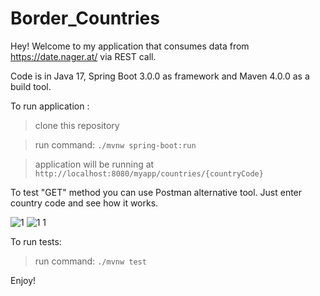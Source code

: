 # Border_Countries

Hey! Welcome to my application that consumes data from https://date.nager.at/ via REST call.

Code is in Java 17, Spring Boot 3.0.0 as framework and Maven 4.0.0 as a build tool.

To run application :

> clone this repository

> run command: `./mvnw spring-boot:run`

> application will be running at `http://localhost:8080/myapp/countries/{countryCode}`

To test "GET" method you can use Postman alternative tool. Just enter country code and see how it works.

![1](https://user-images.githubusercontent.com/66387211/205746765-90233886-c5ca-4404-8a04-359299087dfd.jpg)
![1 1](https://user-images.githubusercontent.com/66387211/205746829-d249aa6a-262a-4e7d-bb26-a5b7b257f994.jpg)

To run tests:

> run command: `./mvnw test`

Enjoy!
